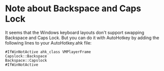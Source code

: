 # Note about Backspace and Caps Lock
It seems that the Windows keyboard layouts don't support swapping Backspace and
Caps Lock. But you can do it with AutoHotkey by adding the following lines to
your AutoHotkey.ahk file:

    #IfWinNotActive ahk_class VMPlayerFrame
    Capslock::Backspace
    Backspace::Capslock
    #IfWinNotActive
